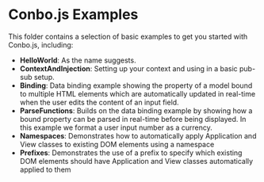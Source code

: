 Conbo.js Examples
=================

This folder contains a selection of basic examples to get you started with
Conbo.js, including:

* **HelloWorld**: As the name suggests.
* **ContextAndInjection**: Setting up your context and using in a basic pub-sub setup.
* **Binding**: Data binding example showing the property of a model bound to multiple HTML elements which are automatically updated in real-time when the user edits the content of an input field.
* **ParseFunctions**: Builds on the data binding example by showing how a bound property can be parsed in real-time before being displayed. In this example we format a user input number as a currency.
* **Namespaces**: Demonstrates how to automatically apply Application and View classes to existing DOM elements using a namespace
* **Prefixes**: Demonstrates the use of a prefix to specify which existing DOM elements should have Application and View classes automatically applied to them 
